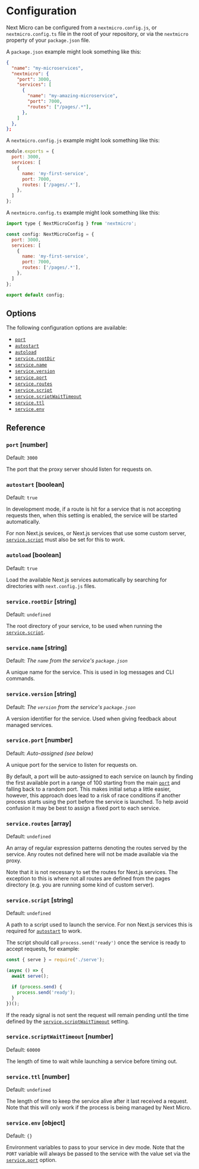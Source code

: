 
# Configuration

Next Micro can be configured from a `nextmicro.config.js`, or
`nextmicro.config.ts` file in the root of your repository, or via the
`nextmicro` property of your `package.json` file.

A `package.json` example might look something like this:

```json
{
  "name": "my-microservices",
  "nextmicro": {
    "port": 3000,
    "services": [
      {
        "name": "my-amazing-microservice",
        "port": 7000,
        "routes": ["/pages/.*"],
      },
    ]
  },
};
```

A `nextmicro.config.js` example might look something like this:

```js
module.exports = {
  port: 3000,
  services: [
    {
      name: 'my-first-service',
      port: 7000,
      routes: ['/pages/.*'],
    },
  ]
};
```

A `nextmicro.config.ts` example might look something like this:

```js
import type { NextMicroConfig } from 'nextmicro';

const config: NextMicroConfig = {
  port: 3000,
  services: [
    {
      name: 'my-first-service',
      port: 7000,
      routes: ['/pages/.*'],
    },
  ]
};

export default config;
```

## Options

The following configuration options are available:

- [`port`](#port-number)
- [`autostart`](#autostart-boolean)
- [`autoload`](#autoload-boolean)
- [`service.rootDir`](#servicerootdir-string)
- [`service.name`](#servicename-string)
- [`service.version`](#serviceversion-string)
- [`service.port`](#serviceport-number)
- [`service.routes`](#serviceroutes-array)
- [`service.script`](#servicescript-string)
- [`service.scriptWaitTimeout`](#servicescriptwaittimeout-number)
- [`service.ttl`](#servicettl-number)
- [`service.env`](#serviceenv-object)

## Reference

### `port` [number]

Default: `3000`

The port that the proxy server should listen for requests on.

### `autostart` [boolean]

Default: `true`

In development mode, if a route is hit for a service that is not accepting
requests then, when this setting is enabled, the service will be started
automatically.

For non Next.js sevices, or Next.js services that use some custom server,
[`service.script`](#servicescript-string) must also be set for this to work.

### `autoload` [boolean]

Default: `true`

Load the available Next.js services automatically by searching for directories
with `next.config.js` files.

### `service.rootDir` [string]

Default: `undefined`

The root directory of your service, to be used when running the
[`service.script`](#servicescript-string).

### `service.name` [string]

Default: *The `name` from the service's `package.json`*

A unique name for the service. This is used in log messages and CLI commands.

### `service.version` [string]

Default: *The `version` from the service's `package.json`*

A version identifier for the service. Used when giving feedback about managed services.

### `service.port` [number]

Default: *Auto-assigned (see below)*

A unique port for the service to listen for requests on.

By default, a port will be auto-assigned to each service on launch by finding
the first available port in a range of 100 starting from the main
[`port`](#port-number) and falling back to a random port. This makes initial
setup a little easier, however, this approach does lead to a risk of race
conditions if another process starts using the port before the service is
launched. To help avoid confusion it may be best to assign a fixed port
to each service.

### `service.routes` [array]

Default: `undefined`

An array of regular expression patterns denoting the routes served by the
service. Any routes not defined here will not be made available via the proxy.

Note that it is not necessary to set the routes for Next.js services. The
exception to this is where not all routes are defined from the pages directory
(e.g. you are running some kind of custom server).

### `service.script` [string]

Default: `undefined`

A path to a script used to launch the service. For non Next.js services this is
required for [`autostart`](#autostart-boolean) to work.

The script should call `process.send('ready')` once the service is ready to
accept requests, for example:

```js
const { serve } = require('./serve');

(async () => {
  await serve();

  if (process.send) {
    process.send('ready');
  }
})();
```

If the ready signal is not sent the request will remain pending until the
time defined by the [`service.scriptWaitTimeout`](#servicescriptwaittimeout-number) setting.

### `service.scriptWaitTimeout` [number]

Default: `60000`

The length of time to wait while launching a service before timing out.

### `service.ttl` [number]

Default: `undefined`

The length of time to keep the service alive after it last received a request.
Note that this will only work if the process is being managed by Next Micro.

### `service.env` [object]

Default: `{}`

Environment variables to pass to your service in dev mode. Note that the `PORT`
variable will always be passed to the service with the value set via the
[`service.port`](#serviceport-number) option.
